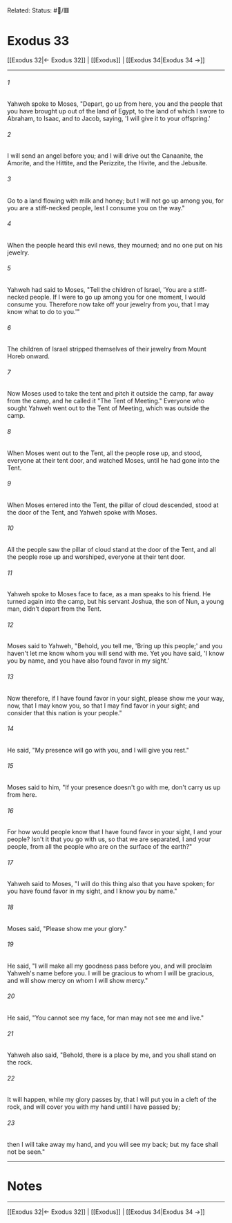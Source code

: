 Related:
Status: #📖/🟥
# Exodus 33

[[Exodus 32|← Exodus 32]] | [[Exodus]] | [[Exodus 34|Exodus 34 →]]
***



###### 1 
Yahweh spoke to Moses, "Depart, go up from here, you and the people that you have brought up out of the land of Egypt, to the land of which I swore to Abraham, to Isaac, and to Jacob, saying, 'I will give it to your offspring.' 

###### 2 
I will send an angel before you; and I will drive out the Canaanite, the Amorite, and the Hittite, and the Perizzite, the Hivite, and the Jebusite. 

###### 3 
Go to a land flowing with milk and honey; but I will not go up among you, for you are a stiff-necked people, lest I consume you on the way." 

###### 4 
When the people heard this evil news, they mourned; and no one put on his jewelry. 

###### 5 
Yahweh had said to Moses, "Tell the children of Israel, 'You are a stiff-necked people. If I were to go up among you for one moment, I would consume you. Therefore now take off your jewelry from you, that I may know what to do to you.'" 

###### 6 
The children of Israel stripped themselves of their jewelry from Mount Horeb onward. 

###### 7 
Now Moses used to take the tent and pitch it outside the camp, far away from the camp, and he called it "The Tent of Meeting." Everyone who sought Yahweh went out to the Tent of Meeting, which was outside the camp. 

###### 8 
When Moses went out to the Tent, all the people rose up, and stood, everyone at their tent door, and watched Moses, until he had gone into the Tent. 

###### 9 
When Moses entered into the Tent, the pillar of cloud descended, stood at the door of the Tent, and Yahweh spoke with Moses. 

###### 10 
All the people saw the pillar of cloud stand at the door of the Tent, and all the people rose up and worshiped, everyone at their tent door. 

###### 11 
Yahweh spoke to Moses face to face, as a man speaks to his friend. He turned again into the camp, but his servant Joshua, the son of Nun, a young man, didn't depart from the Tent. 

###### 12 
Moses said to Yahweh, "Behold, you tell me, 'Bring up this people;' and you haven't let me know whom you will send with me. Yet you have said, 'I know you by name, and you have also found favor in my sight.' 

###### 13 
Now therefore, if I have found favor in your sight, please show me your way, now, that I may know you, so that I may find favor in your sight; and consider that this nation is your people." 

###### 14 
He said, "My presence will go with you, and I will give you rest." 

###### 15 
Moses said to him, "If your presence doesn't go with me, don't carry us up from here. 

###### 16 
For how would people know that I have found favor in your sight, I and your people? Isn't it that you go with us, so that we are separated, I and your people, from all the people who are on the surface of the earth?" 

###### 17 
Yahweh said to Moses, "I will do this thing also that you have spoken; for you have found favor in my sight, and I know you by name." 

###### 18 
Moses said, "Please show me your glory." 

###### 19 
He said, "I will make all my goodness pass before you, and will proclaim Yahweh's name before you. I will be gracious to whom I will be gracious, and will show mercy on whom I will show mercy." 

###### 20 
He said, "You cannot see my face, for man may not see me and live." 

###### 21 
Yahweh also said, "Behold, there is a place by me, and you shall stand on the rock. 

###### 22 
It will happen, while my glory passes by, that I will put you in a cleft of the rock, and will cover you with my hand until I have passed by; 

###### 23 
then I will take away my hand, and you will see my back; but my face shall not be seen."

---
# Notes


***
[[Exodus 32|← Exodus 32]] | [[Exodus]] | [[Exodus 34|Exodus 34 →]]

